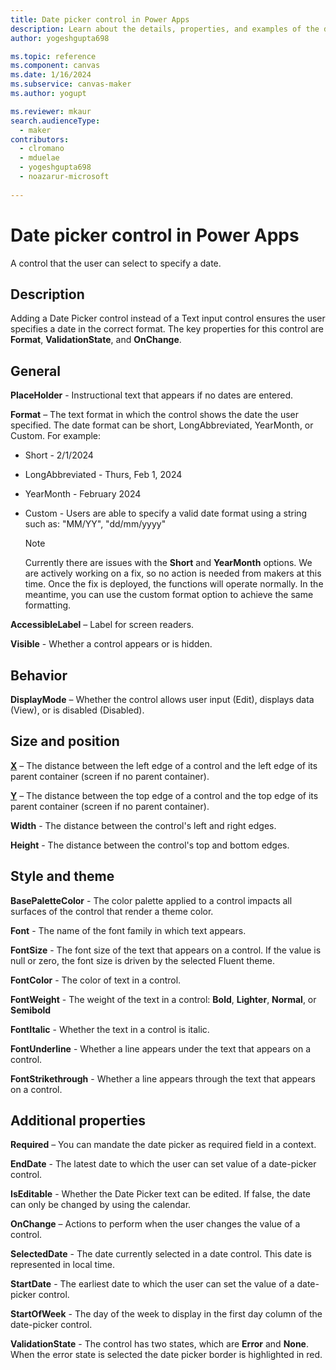 ```yaml
---
title: Date picker control in Power Apps
description: Learn about the details, properties, and examples of the date picker modern control in Power Apps.
author: yogeshgupta698

ms.topic: reference
ms.component: canvas
ms.date: 1/16/2024
ms.subservice: canvas-maker
ms.author: yogupt

ms.reviewer: mkaur
search.audienceType: 
  - maker
contributors:
  - clromano
  - mduelae
  - yogeshgupta698
  - noazarur-microsoft
  
---
```

# Date picker control in Power Apps
A control that the user can select to specify a date.

## Description
Adding a Date Picker control instead of a Text input control ensures the user specifies a date in the correct format. The key properties for this control are **Format**, **ValidationState**, and **OnChange**.

## General

**PlaceHolder** - Instructional text that appears if no dates are entered. 

**Format** – The text format in which the control shows the date the user specified. The date format can be short, LongAbbreviated, YearMonth, or Custom. For example: 

- Short - 2/1/2024 

- LongAbbreviated - Thurs, Feb 1, 2024 

- YearMonth - February 2024

- Custom - Users are able to specify a valid date format using a string such as: "MM/YY", "dd/mm/yyyy"

  > [!NOTE]
  > Currently there are issues with the **Short** and **YearMonth** options. We are actively working on a fix, so no action is needed from makers at this time. Once the fix is deployed, the functions will operate normally. In the meantime, you can use the custom format option to achieve the same formatting. 

**AccessibleLabel** – Label for screen readers.

**Visible** - Whether a control appears or is hidden. 

## Behavior 

**DisplayMode** – Whether the control allows user input (Edit), displays data (View), or is disabled (Disabled).

## Size and position

**[X](../properties-size-location.md)** – The distance between the left edge of a control and the left edge of its parent container (screen if no parent container).

**[Y](../properties-size-location.md)** – The distance between the top edge of a control and the top edge of its parent container (screen if no parent container).

**Width** - The distance between the control's left and right edges. 

**Height** - The distance between the control's top and bottom edges. 

## Style and theme

**BasePaletteColor** - The color palette applied to a control impacts all surfaces of the control that render a theme color.  

**Font** - The name of the font family in which text appears. 

**FontSize** - The font size of the text that appears on a control. If the value is null or zero, the font size is driven by the selected Fluent theme. 

**FontColor** - The color of text in a control. 

**FontWeight** - The weight of the text in a control: **Bold**, **Lighter**, **Normal**, or **Semibold**

**FontItalic** - Whether the text in a control is italic. 

**FontUnderline** - Whether a line appears under the text that appears on a control. 

**FontStrikethrough** - Whether a line appears through the text that appears on a control. 

## Additional properties

**Required** – You can mandate the date picker as required field in a context.

**EndDate** - The latest date to which the user can set value of a date-picker control. 

**IsEditable** - Whether the Date Picker text can be edited. If false, the date can only be changed by using the calendar. 

**OnChange** – Actions to perform when the user changes the value of a control. 

**SelectedDate** - The date currently selected in a date control. This date is represented in local time. 

**StartDate** - The earliest date to which the user can set the value of a date-picker control. 

**StartOfWeek** - The day of the week to display in the first day column of the date-picker control. 

**ValidationState** - The control has two states, which are **Error** and **None**. When the error state is selected the date picker border is highlighted in red. 

